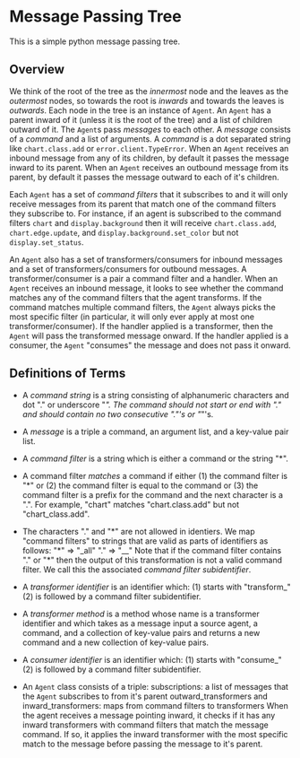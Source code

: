 # Message Passing Tree

This is a simple python message passing tree.

## Overview

We think of the root of the tree as the _innermost_ node and the leaves as the _outermost_ nodes,
so towards the root is _inwards_ and towards the leaves is _outwards_.
Each node in the tree is an instance of `Agent`.
An `Agent` has a parent inward of it (unless it is the root of the tree) and a list of children outward of it.
The `Agent`s pass _messages_ to each other. A _message_ consists of a _command_ and a list of arguments.
A _command_ is a dot separated string like `chart.class.add` or `error.client.TypeError`.
When an `Agent` receives an inbound message from any of its children, by default it passes the message inward to its parent.
When an `Agent` receives an outbound message from its parent, by default it passes the message outward to each of it's children.

Each `Agent` has a set of _command filters_ that it subscribes to and it will only receive messages from its parent that match one of the command filters they subscribe to.
For instance, if an agent is subscribed to the command filters `chart` and `display.background` then it will receive `chart.class.add`, `chart.edge.update`, and `display.background.set_color` but not `display.set_status`.

An `Agent` also has a set of transformers/consumers for inbound messages and a set of transformers/consumers for outbound messages. A transformer/consumer is a pair a command filter and a handler. When an `Agent` receives an inbound message, it looks to see whether the command matches any of the command filters that the agent transforms. If the command matches multiple command filters, the `Agent` always picks the most specific filter (in particular, it will only ever apply at most one transformer/consumer).
If the handler applied is a transformer, then the `Agent` will pass the transformed message onward.
If the handler applied is a consumer, the `Agent` "consumes" the message and does not pass it onward.

## Definitions of Terms

-   A _command string_ is a string consisting of alphanumeric characters and dot "." or underscore "_".
    The command should not start or end with "." and should contain no two consecutive "."'s or "_"'s.

-   A _message_ is a triple a command, an argument list, and a key-value pair list.

-   A _command filter_ is a string which is either a command or the string "\*".

-   A command filter _matches_ a command if either
    (1) the command filter is "\*" or
    (2) the command filter is equal to the command or
    (3) the command filter is a prefix for the command and the next character is a ".".
    For example, "chart" matches "chart.class.add" but not "chart_class.add".

-   The characters "." and "\*" are not allowed in identiers.
    We map "command filters" to strings that are valid as parts of identifiers as follows:
    "\*" => "\_all"
    "." => "\_\_"
    Note that if the command filter contains "." or "\*" then the output of this transformation is not a valid command filter. We call this the associated _command filter subidentifier_.

-   A _transformer identifier_ is an identifier which:
    (1) starts with "transform\_"
    (2) is followed by a command filter subidentifier.

-   A _transformer method_ is a method whose name is a transformer identifier and which takes as a message input a source agent, a command, and a collection of key-value pairs and returns a new command and a new collection of key-value pairs.
-   A _consumer identifier_ is an identifier which:
    (1) starts with "consume\_"
    (2) is followed by a command filter subidentifier.

-   An `Agent` class consists of a triple:
    subscriptions: a list of messages that the `Agent` subscribes to from it's parent
    outward_transformers and inward_transformers: maps from command filters to transformers
    When the agent receives a message pointing inward, it checks if it has any inward transformers
    with command filters that match the message command. If so, it applies the inward transformer
    with the most specific match to the message before passing the message to it's parent.
